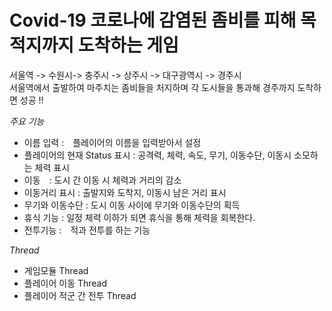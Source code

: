 # Covid-19 코로나에 감염된 좀비를 피해 목적지까지 도착하는 게임

  서울역 -> 수원시-> 충주시 -> 상주시 -> 대구광역시 -> 경주시        
       서울역에서 출발하여 마주치는 좀비들을 처지하며
        각 도시들을 통과해 경주까지 도착하면 성공 !!



 _주요 기능_
 + 이름 입력 :　플레이어의 이름을 입력받아서 설정
 + 플레이어의 현재 Status 표시 : 공격력, 체력, 속도, 무기, 이동수단, 이동시 소모하는 체력 표시
 + 이동　: 도시 간 이동 시 체력과 거리의 감소
 + 이동거리 표시 : 출발지와 도착지, 이동시 남은 거리 표시
 + 무기와 이동수단 : 도시 이동 사이에 무기와 이동수단의 획득
 + 휴식 기능 : 일정 체력 이하가 되면 휴식을 통해 체력을 회복한다.
 + 전투기능 :　적과 전투를 하는 기능


_Thread_
 + 게임모듈 Thread
 + 플레이어 이동 Thread
 + 플레이어 적군 간 전투 Thread
